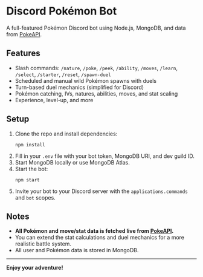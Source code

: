 # Discord Pokémon Bot

A full-featured Pokémon Discord bot using Node.js, MongoDB, and data from [PokeAPI](https://pokeapi.co).

## Features

- Slash commands: `/nature`, `/poke`, `/peek`, `/ability`, `/moves`, `/learn`, `/select`, `/starter`, `/reset`, `/spawn-duel`
- Scheduled and manual wild Pokémon spawns with duels
- Turn-based duel mechanics (simplified for Discord)
- Pokémon catching, IVs, natures, abilities, moves, and stat scaling
- Experience, level-up, and more

## Setup

1. Clone the repo and install dependencies:
   ```
   npm install
   ```
2. Fill in your `.env` file with your bot token, MongoDB URI, and dev guild ID.
3. Start MongoDB locally or use MongoDB Atlas.
4. Start the bot:
   ```
   npm start
   ```
5. Invite your bot to your Discord server with the `applications.commands` and `bot` scopes.

## Notes

- **All Pokémon and move/stat data is fetched live from [PokeAPI](https://pokeapi.co).**
- You can extend the stat calculations and duel mechanics for a more realistic battle system.
- All user and Pokémon data is stored in MongoDB.

---

**Enjoy your adventure!**